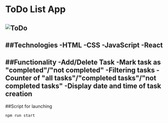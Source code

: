 # ToDo List App
![ToDo](https://github.com/user-attachments/assets/87241a29-79b0-444e-822d-c13189e77be7)
-----------
##Technologies
-HTML
-CSS
-JavaScript
-React
-----------
##Functionality
-Add/Delete Task
-Mark task as "completed"/"not completed"
-Filtering tasks
-Counter of "all tasks"/"completed tasks"/"not completed tasks"
-Display date and time of task creation
-----------
##Script for launching
```
npm run start
```
